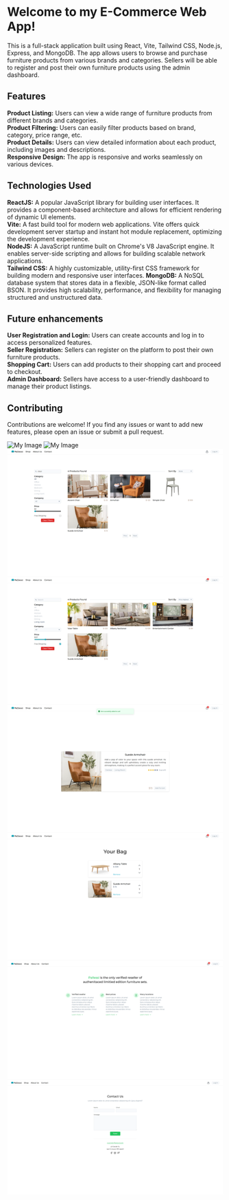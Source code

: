 # Welcome to my E-Commerce Web App!

This is a full-stack application built using React, Vite, Tailwind CSS, Node.js, Express, and MongoDB. The app allows users to browse and purchase furniture products from various brands and categories. Sellers will be able to register and post their own furniture products using the admin dashboard.

## Features

<b>Product Listing:</b> Users can view a wide range of furniture products from different brands and categories.<br />
<b>Product Filtering:</b> Users can easily filter products based on brand, category, price range, etc.<br />
<b>Product Details:</b> Users can view detailed information about each product, including images and descriptions.<br />
<b>Responsive Design:</b> The app is responsive and works seamlessly on various devices.<br />

## Technologies Used

<b>ReactJS:</b> A popular JavaScript library for building user interfaces. It provides a component-based architecture and allows for efficient rendering of dynamic UI elements.<br />
<b>Vite:</b> A fast build tool for modern web applications. Vite offers quick development server startup and instant hot module replacement, optimizing the development experience.<br />
<b>NodeJS:</b> A JavaScript runtime built on Chrome's V8 JavaScript engine. It enables server-side scripting and allows for building scalable network applications.<br />
<b>Tailwind CSS:</b> A highly customizable, utility-first CSS framework for building modern and responsive user interfaces.
<b>MongoDB:</b> A NoSQL database system that stores data in a flexible, JSON-like format called BSON. It provides high scalability, performance, and flexibility for managing structured and unstructured data.<br />

## Future enhancements

<b>User Registration and Login:</b> Users can create accounts and log in to access personalized features. <br />
<b>Seller Registration:</b> Sellers can register on the platform to post their own furniture products.<br />
<b>Shopping Cart:</b> Users can add products to their shopping cart and proceed to checkout.<br />
<b>Admin Dashboard:</b> Sellers have access to a user-friendly dashboard to manage their product listings.<br />

## Contributing

Contributions are welcome! If you find any issues or want to add new features, please open an issue or submit a pull request.

![My Image](images/landing.png)
![My Image](images/all_products_v3.png)
![My Image](images/products_search_v2.png)
![My Image](images/products_filtered_v2.png)
![My Image](images/product_details_v3.png)
![My Image](images/cart.png)
![My Image](images/about.png)
![My Image](images/contact.png)
